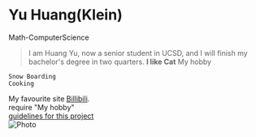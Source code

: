 # Yu Huang(Klein)
Math-ComputerScience
> I am Huang Yu, now a senior student in UCSD, and I will finish my bachelor's degree in two quarters.
**I like Cat**
My hobby
```
Snow Boarding
Cooking
```
My favourite site [Billibili](https://www.bilibili.com/).<br />
require "My hobby"<br />
[guidelines for this project](./README.md)<br />
![Photo](https://wx2.sinaimg.cn/mw1024/0066sHr2ly1g5qgh7qeijj30ty14a1ky.jpg)<br />
